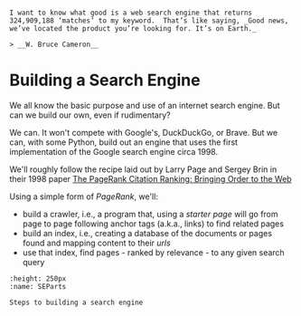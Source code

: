 ```{admonition} You Are Here

I want to know what good is a web search engine that returns 324,909,188 ‘matches’ to my keyword.  That’s like saying, _Good news, we’ve located the product you’re looking for. It’s on Earth._

> __W. Bruce Cameron__

```

# Building a Search Engine

We all know the basic purpose and use of an internet search engine. But can we build our own, even if rudimentary?

We can. It won't compete with Google's, DuckDuckGo, or Brave. But we can, with some Python, build out an engine that uses the first implementation of the Google search engine circa 1998.

We'll roughly follow the recipe laid out by Larry Page and Sergey Brin in their 1998 paper [The PageRank Citation Ranking: Bringing Order to the Web](http://ilpubs.stanford.edu:8090/422/1/1999-66.pdf)

Using a simple form of _PageRank_, we'll:

- build a crawler, i.e., a program that, using a _starter page_ will go from page to page following anchor tags (a.k.a., links) to find related pages
- build an index, i.e., creating a database of the documents or pages found and mapping content to their _urls_
- use that index, find pages - ranked by relevance - to any given search query

```{figure} images/searchengine.png
:height: 250px
:name: SEParts

Steps to building a search engine

```
